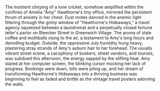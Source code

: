 The insistent chirping of a lone cricket, somehow amplified within the confines of Amelia "Amy" Hawthorne's tiny office, mirrored the persistent thrum of anxiety in her chest.  Dust motes danced in the anemic light filtering through the grimy window of "Hawthorne's Hideaways," a travel agency squeezed between a laundromat and a perpetually closed fortune teller's parlor on Bleecker Street in Greenwich Village.  The aroma of stale coffee and mothballs clung to the air, a testament to Amy's long hours and dwindling budget.  Outside, the oppressive July humidity hung heavy, plastering stray strands of Amy's auburn hair to her forehead.  The usually vibrant street scene, a cacophony of buskers, street vendors, and tourists, was subdued this afternoon, the energy sapped by the stifling heat. Amy stared at her computer screen, the blinking cursor mocking her lack of progress.  Bookings were down, bills were piling up, and her dream of transforming Hawthorne's Hideaways into a thriving business was beginning to feel as faded and brittle as the vintage travel posters adorning the walls.
